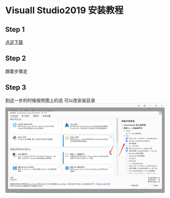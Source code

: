 # Visuall Studio2019 安装教程
## Step 1
[点这下载](https://download.visualstudio.microsoft.com/download/pr/6d7709aa-465b-4604-b797-3f9c1d911e67/c4cbd4106b2b6ebd5e88e75d025b0ecbea6600d458ec1a8a795fe2212b3d9f8e/vs_Community.exe)

## Step 2
跟着步骤走

## Step 3
到这一步的时候按照图上的选 可以改安装目录
![vsi](docs/vsi.png)
